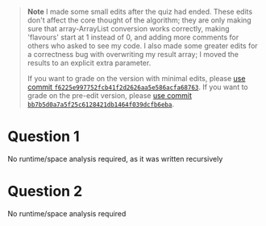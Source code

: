 > **Note**
> I made some small edits after the quiz had ended. These edits don't affect the core thought of the algorithm; they are only making sure that array-ArrayList conversion works correctly,
> making 'flavours' start at 1 instead of 0, and adding more comments for others who asked to see my code. I also made some greater edits for a correctness bug with overwriting my result
> array; I moved the results to an explicit extra parameter.
> 
> If you want to grade on the version with minimal edits, please [use commit `f6225e997752fcb41f2d2626aa5e586acfa68763`](https://github.com/chlohal/csci-160-quiz-06/tree/f6225e997752fcb41f2d2626aa5e586acfa68763).
> If you want to grade on the pre-edit version, please [use commit `bb7b5d0a7a5f25c6128421db1464f039dcfb6eba`](https://github.com/chlohal/csci-160-quiz-06/tree/bb7b5d0a7a5f25c6128421db1464f039dcfb6eba).

# Question 1

No runtime/space analysis required, as it was written recursively

# Question 2

No runtime/space analysis required
